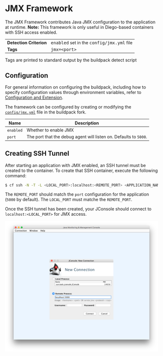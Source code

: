 # JMX Framework
The JMX Framework contributes Java JMX configuration to the application at runtime.  **Note:** This framework is only useful in Diego-based containers with SSH access enabled.

<table>
  <tr>
    <td><strong>Detection Criterion</strong></td>
    <td><tt>enabled</tt> set in the <tt>config/jmx.yml</tt> file</td>
  </tr>
  <tr>
    <td><strong>Tags</strong></td>
    <td><tt>jmx=&lt;port&gt;</tt></td>
  </tr>
</table>
Tags are printed to standard output by the buildpack detect script

## Configuration
For general information on configuring the buildpack, including how to specify configuration values through environment variables, refer to [Configuration and Extension][].

The framework can be configured by creating or modifying the [`config/jmx.yml`][] file in the buildpack fork.

| Name | Description
| ---- | -----------
| `enabled` | Whether to enable JMX
| `port` | The port that the debug agent will listen on.  Defaults to `5000`.

## Creating SSH Tunnel
After starting an application with JMX enabled, an SSH tunnel must be created to the container.  To create that SSH container, execute the following command:

```bash
$ cf ssh -N -T -L <LOCAL_PORT>:localhost:<REMOTE_PORT> <APPLICATION_NAME>
```

The `REMOTE_PORT` should match the `port` configuration for the application (`5000` by default).  The `LOCAL_PORT` must matche the `REMOTE_PORT`.

Once the SSH tunnel has been created, your JConsole should connect to `localhost:<LOCAL_PORT>` for JMX access.

![JConsole Configuration](framework-jmx-jconsole.png)

[`config/jmx.yml`]: ../config/jmx.yml
[Configuration and Extension]: ../README.md#configuration-and-extension
